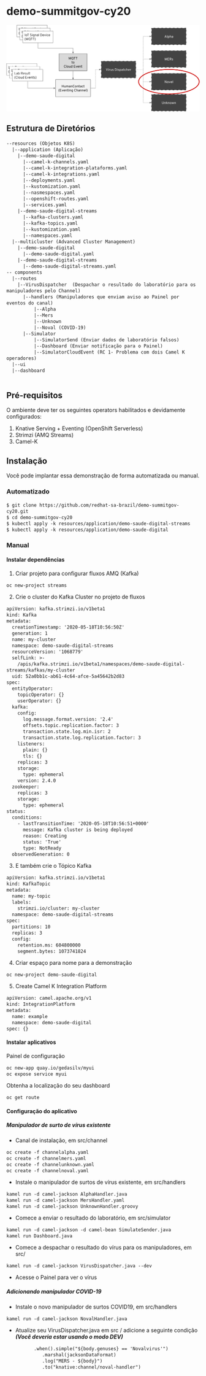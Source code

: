 # demo-summitgov-cy20

![](diagram.png)

## Estrutura de Diretórios

```
--resources (Objetos K8S)   
  |--application (Aplicação)  
    |--demo-saude-digital
      |--camel-k-channels.yaml
      |--camel-k-integration-plataforms.yaml
      |--camel-k-integrations.yaml
      |--deployments.yaml
      |--kustomization.yaml
      |--nasmespaces.yaml
      |--openshift-routes.yaml
      |--services.yaml
    |--demo-saude-digital-streams
      |--kafka-clusters.yaml
      |--kafka-topics.yaml
      |--kustomization.yaml
      |--namespaces.yaml
  |--multicluster (Advanced Cluster Management)
    |--demo-saude-digital
      |--demo-saude-digital.yaml
    |--demo-saude-digital-streams
      |--demo-saude-digital-streams.yaml
-- components
  |--routes
    |--VirusDispatcher	(Despachar o resultado do laboratório para os manipuladores pelo Channel)
	  |--handlers (Manipuladores que enviam aviso ao Painel por eventos do canal)
		  |--Alpha
		  |--Mers
		  |--Unknown
		  |--Noval (COVID-19)
	  |--Simulator
		  |--SimulatorSend (Enviar dados de laboratório falsos)
		  |--Dashboard (Enviar notificação para o Painel)
		  |--SimulatorCloudEvent (RC 1- Problema com dois Camel K operadores)
  |--ui
  |--dashboard
    
```

## Pré-requisitos

O ambiente deve ter os seguintes operators habilitados e devidamente configurados:

1. Knative Serving + Eventing (OpenShift Serverless)
1. Strimzi (AMQ Streams)
1. Camel-K


## Instalação

Você pode implantar essa demonstração de forma automatizada ou manual.

### Automatizado

```
$ git clone https://github.com/redhat-sa-brazil/demo-summitgov-cy20.git
$ cd demo-summitgov-cy20
$ kubectl apply -k resources/application/demo-saude-digital-streams
$ kubectl apply -k resources/application/demo-saude-digital

```

### Manual

#### Instalar dependências

1. Criar projeto para configurar fluxos AMQ (Kafka)

```
oc new-project streams

```

2. Crie o cluster do Kafka Cluster no projeto de fluxos

```
apiVersion: kafka.strimzi.io/v1beta1
kind: Kafka
metadata:
  creationTimestamp: '2020-05-18T10:56:50Z'
  generation: 1
  name: my-cluster
  namespace: demo-saude-digital-streams
  resourceVersion: '1068779'
  selfLink: >-
    /apis/kafka.strimzi.io/v1beta1/namespaces/demo-saude-digital-streams/kafkas/my-cluster
  uid: 52a0bb1c-ab61-4c64-afce-5a45642b2d83
spec:
  entityOperator:
    topicOperator: {}
    userOperator: {}
  kafka:
    config:
      log.message.format.version: '2.4'
      offsets.topic.replication.factor: 3
      transaction.state.log.min.isr: 2
      transaction.state.log.replication.factor: 3
    listeners:
      plain: {}
      tls: {}
    replicas: 3
    storage:
      type: ephemeral
    version: 2.4.0
  zookeeper:
    replicas: 3
    storage:
      type: ephemeral
status:
  conditions:
    - lastTransitionTime: '2020-05-18T10:56:51+0000'
      message: Kafka cluster is being deployed
      reason: Creating
      status: 'True'
      type: NotReady
  observedGeneration: 0
```

3. E também crie o Tópico Kafka

```
apiVersion: kafka.strimzi.io/v1beta1
kind: KafkaTopic
metadata:
  name: my-topic
  labels:
    strimzi.io/cluster: my-cluster
  namespace: demo-saude-digital-streams
spec:
  partitions: 10
  replicas: 3
  config:
    retention.ms: 604800000
    segment.bytes: 1073741824
```

4. Criar espaço para nome para a demonstração

```
oc new-project demo-saude-digital

```

5. Create Camel K Integration Platform

```
apiVersion: camel.apache.org/v1
kind: IntegrationPlatform
metadata:
  name: example
  namespace: demo-saude-digital
spec: {}
```


#### Instalar aplicativos

Painel de configuração

```
oc new-app quay.io/gedasilv/myui
oc expose service myui
```

Obtenha a localização do seu dashboard

```
oc get route
```


#### Configuração do aplicativo

##### Manipulador de surto de vírus existente

- Canal de instalação, em src/channel

```
oc create -f channelalpha.yaml		
oc create -f channelmers.yaml
oc create -f channelunknown.yaml
oc create -f channelnoval.yaml		
```

- Instale o manipulador de surtos de vírus existente, em src/handlers

```
kamel run -d camel-jackson AlphaHandler.java
kamel run -d camel-jackson MersHandler.yaml
kamel run -d camel-jackson UnknownHandler.groovy
```


- Comece a enviar o resultado do laboratório, em src/simulator

```
kamel run -d camel-jackson -d camel-bean SimulateSender.java 
kamel run Dashboard.java
```

- Comece a despachar o resultado do vírus para os manipuladores, em src/

```
kamel run -d camel-jackson VirusDispatcher.java --dev
```

- Acesse o Painel para ver o vírus


##### Adicionando manipulador COVID-19

- Instale o novo manipulador de surtos COVID19, em src/handlers

```
kamel run -d camel-jackson NovalHandler.java
```

- Atualize seu VirusDispatcher.java em src / adicione a seguinte condição ***(Você deveria estar usando o modo DEV)***

```
	      .when().simple("${body.genuses} == 'Novalvirus'")
             .marshal(jacksonDataFormat)
             .log("MERS - ${body}")
             .to("knative:channel/noval-handler")
```
